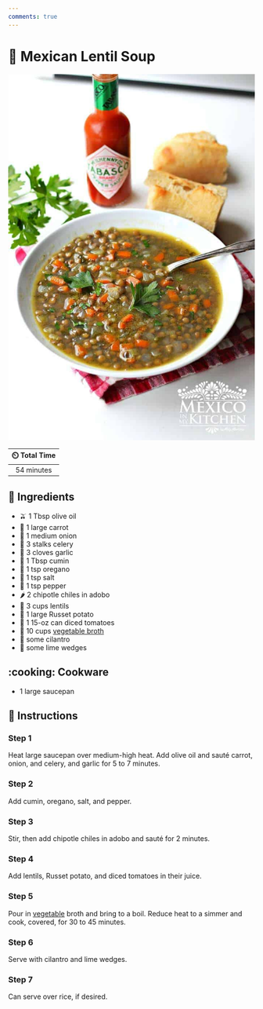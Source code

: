 ```yaml
---
comments: true
---
```

# :stew: Mexican Lentil Soup

![Mexican Lentil Soup](../assets/images/mexican-lentil-soup.jpg)

| :timer_clock: Total Time |
|:-----------------------: |
| 54 minutes |

## :salt: Ingredients

- :olive: 1 Tbsp olive oil
- :carrot: 1 large carrot
- :onion: 1 medium onion
- :leafy_green: 3 stalks celery
- :garlic: 3 cloves garlic
- :herb: 1 Tbsp cumin
- :herb: 1 tsp oregano
- :salt: 1 tsp salt
- :salt: 1 tsp pepper
- :hot_pepper: 2 chipotle chiles in adobo
- :curry: 3 cups lentils
- :potato: 1 large Russet potato
- :tomato: 1 15-oz can diced tomatoes
- :stew: 10 cups [vegetable broth][1]
- :herb: some cilantro
- :lemon: some lime wedges

## :cooking: Cookware

- 1 large saucepan

## :pencil: Instructions

### Step 1

Heat large saucepan over medium-high heat. Add olive oil and sauté carrot, onion, and celery, and garlic for 5 to 7
minutes.

### Step 2

Add cumin, oregano, salt, and pepper.

### Step 3

Stir, then add chipotle chiles in adobo and sauté for 2 minutes.

### Step 4

Add lentils, Russet potato, and diced tomatoes in their juice.

### Step 5

Pour in [vegetable][1] broth and bring to a boil. Reduce heat to a simmer and cook, covered, for 30 to 45 minutes.

### Step 6

Serve with cilantro and lime wedges.

### Step 7

Can serve over rice, if desired.

[1]: <../ingredients/vegetable-broth.md>
